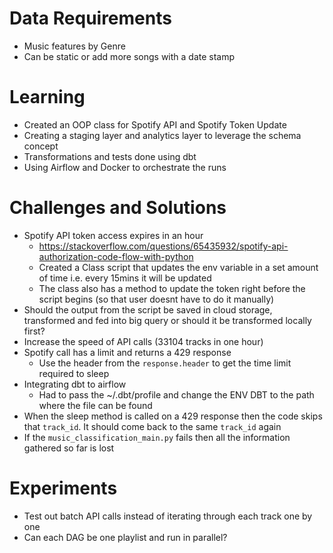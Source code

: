 # Data Requirements

- Music features by Genre
- Can be static or add more songs with a date stamp

# Learning
- Created an OOP class for Spotify API and Spotify Token Update
- Creating a staging layer and analytics layer to leverage the schema concept
- Transformations and tests done using dbt
- Using Airflow and Docker to orchestrate the runs

# Challenges and Solutions

- Spotify API token access expires in an hour
    - https://stackoverflow.com/questions/65435932/spotify-api-authorization-code-flow-with-python
    - Created a Class script that updates the env variable in a set amount of time i.e. every 15mins it will be updated
    - The class also has a method to update the token right before the script begins (so that user doesnt have to do it manually)
- Should the output from the script be saved in cloud storage, transformed and fed into big query or should it be transformed locally first?
- Increase the speed of API calls (33104 tracks in one hour)
- Spotify call has a limit and returns a 429 response
    - Use the header from the `response.header` to get the time limit required to sleep
- Integrating dbt to airflow
    - Had to pass the ~/.dbt/profile and change the ENV DBT to the path where the file can be found
- When the sleep method is called on a 429 response then the code skips that `track_id`. It should come back to the same `track_id` again
- If the `music_classification_main.py` fails then all the information gathered so far is lost

# Experiments

- Test out batch API calls instead of iterating through each track one by one
- Can each DAG be one playlist and run in parallel?

